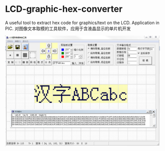 # LCD-graphic-hex-converter
A useful tool to extract hex code for graphics/text on the LCD. Application in PIC.
对图像文本取模的工具软件，应用于含液晶显示的单片机开发


<img src="demo.png">
